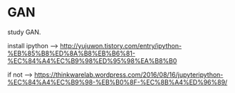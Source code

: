# GAN

study GAN.


install ipython --> http://yujuwon.tistory.com/entry/ipython-%EB%85%B8%ED%8A%B8%EB%B6%81-%EC%84%A4%EC%B9%98%ED%95%98%EA%B8%B0

if not --> https://thinkwarelab.wordpress.com/2016/08/16/jupyteripython-%EC%84%A4%EC%B9%98-%EB%B0%8F-%EC%8B%A4%ED%96%89/
